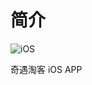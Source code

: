 # 简介

![iOS](https://github.com/QiYuTechDev/QiYuTkiOS/workflows/iOS/badge.svg?branch=main)

奇遇淘客 iOS APP




